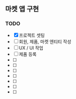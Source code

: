 ## 마켓 앱 구현

### TODO
- [x] 프로젝트 셋팅
- [ ] 회원, 제품, 마켓 엔티티 작성
- [ ] UX / UI 작업
- [ ] 제품 등록
- [ ] 
- [ ] 
- [ ] 
- [ ] 
- [ ] 
- [ ] 
- [ ]